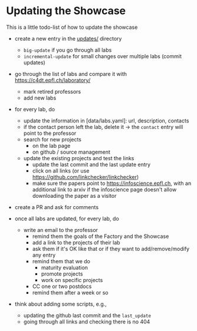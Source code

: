 # Updating the Showcase

This is a little todo-list of how to update the showcase

- create a new entry in the [updates/](./updates) directory

  - `big-update` if you go through all labs
  - `incremental-update` for small changes over multiple labs (commit updates)

- go through the list of labs and compare it with https://c4dt.epfl.ch/laboratory/

  - mark retired professors
  - add new labs

- for every lab, do

  - update the information in [data/labs.yaml]: url, description, contacts
  - if the contact person left the lab, delete it -> the `contact` entry will point to
    the professor
  - search for new projects
    - on the lab page
    - on github / source management
  - update the existing projects and test the links
    - update the last commit and the last update entry
    - click on all links (or use https://github.com/linkchecker/linkchecker)
    - make sure the papers point to https://infoscience.epfl.ch, with an additional link to
      arxiv if the infoscience page doesn't allow downloading the paper as a visitor

- create a PR and ask for comments

- once all labs are updated, for every lab, do

  - write an email to the professor
    - remind them the goals of the Factory and the Showcase
    - add a link to the projects of their lab
    - ask them if it's OK like that or if they want to add/remove/modify any entry
    - remind them that we do
      - maturity evaluation
      - promote projects
      - work on specific projects
    - CC one or two postdocs
    - remind them after a week or so

- think about adding some scripts, e.g.,
  - updating the github last commit and the `last_update`
  - going through all links and checking there is no 404
